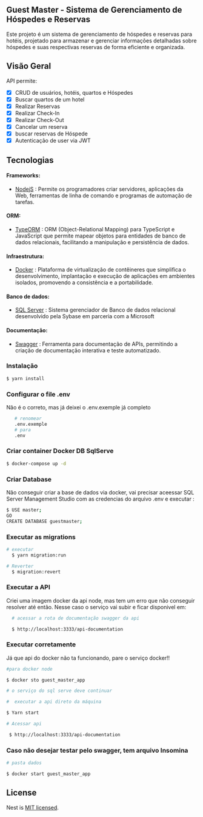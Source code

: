 ## Guest Master - Sistema de Gerenciamento de Hóspedes e Reservas

Este projeto é um sistema de gerenciamento de hóspedes e reservas para hotéis, projetado para armazenar e gerenciar informações detalhadas sobre hóspedes e suas respectivas reservas de forma eficiente e organizada.


## Visão Geral


API permite:

- [x] CRUD de usuários, hotéis, quartos e Hóspedes
- [x] Buscar quartos de um hotel
- [x] Realizar Reservas
- [x] Realizar Check-In
- [x] Realizar Check-Out
- [x] Cancelar um reserva
- [x] buscar reservas de Hóspede
- [x] Autenticação de user via JWT

## Tecnologias

#### Frameworks:
- [NodejS](https://nodejs.org/pt) : Permite os programadores criar servidores, aplicações da Web, ferramentas de linha de comando e programas de automação de tarefas.

#### ORM:
- [TypeORM](https://typeorm.io/) : ORM (Object-Relational Mapping) para TypeScript e JavaScript que permite mapear objetos para entidades de banco de dados relacionais, facilitando a manipulação e persistência de dados.

#### Infraestrutura:
- [Docker](https://www.docker.com/) : Plataforma de virtualização de contêineres que simplifica o desenvolvimento, implantação e execução de aplicações em ambientes isolados, promovendo a consistência e a portabilidade.


#### Banco de dados:
- [SQL Server](https://www.microsoft.com/pt-br/sql-server/sql-server-2022) : Sistema gerenciador de Banco de dados relacional desenvolvido pela Sybase em parceria com a Microsoft

#### Documentação:
- [Swagger](https://swagger.io/) : Ferramenta para documentação de APIs, permitindo a criação de documentação interativa e teste automatizado.

### Instalação

```bash
$ yarn install
```

### Configurar o file .env
  Não é o correto, mas já deixei o .env.exemple já completo
```bash
   # renomear
   .env.exemple
   # para
   .env
```

### Criar container Docker DB SqlServe

```bash
$ docker-compose up -d
```
### Criar Database

Não conseguir criar a base de dados via docker, vai precisar aceessar SQL Server Management Studio com as credencias do arquivo .env e executar :

```bash
$ USE master;
GO
CREATE DATABASE guestmaster;

```
### Executar as migrations

```bash
# executar
  $ yarn migration:run

# Reverter
  $ migration:revert

```
### Executar a API

  Criei uma imagem docker da api node, mas tem um erro que não conseguir resolver até então. Nesse caso o serviço vai subir e ficar disponivel em:
  
```bash
  # acessar a rota de documentação swagger da api

  $ http://localhost:3333/api-documentation

```

### Executar corretamente
Já que api do docker não ta funcionando, pare o serviço docker!!
```bash
#para docker node

$ docker sto guest_master_app

# o serviço do sql serve deve continuar

#  executar a api direto da máquina

$ Yarn start

# Acessar api

 $ http://localhost:3333/api-documentation

```

### Caso não desejar testar pelo swagger, tem arquivo Insomina

```bash
# pasta dados

$ docker start guest_master_app

```



## License

Nest is [MIT licensed](LICENSE).
